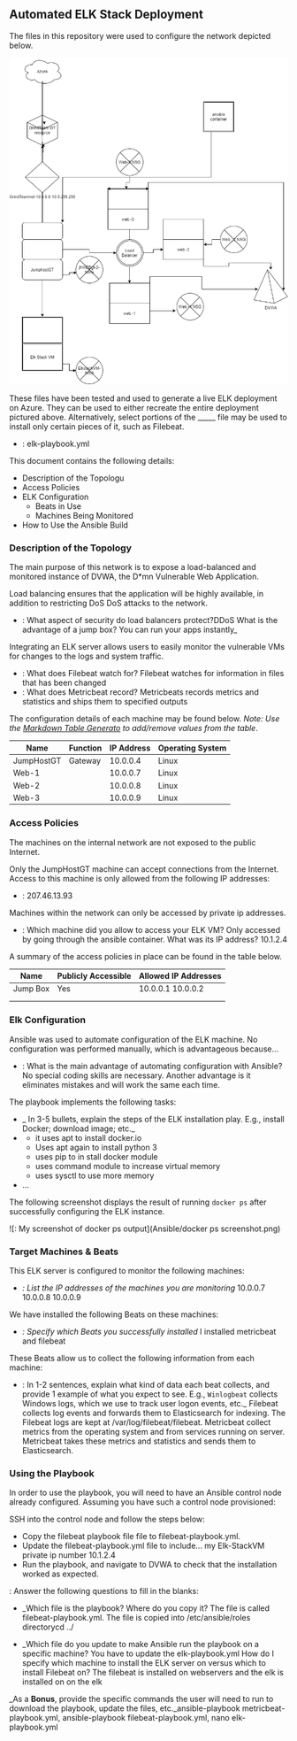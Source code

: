 ## Automated ELK Stack Deployment

The files in this repository were used to configure the network depicted below.

![My diagram](Diagram/diagram.png.png)

These files have been tested and used to generate a live ELK deployment on Azure. They can be used to either recreate the entire deployment pictured above. Alternatively, select portions of the _____ file may be used to install only certain pieces of it, such as Filebeat.

  - : elk-playbook.yml

This document contains the following details:
- Description of the Topologu
- Access Policies
- ELK Configuration
  - Beats in Use
  - Machines Being Monitored
- How to Use the Ansible Build


### Description of the Topology

The main purpose of this network is to expose a load-balanced and monitored instance of DVWA, the D*mn Vulnerable Web Application.

Load balancing ensures that the application will be highly available, in addition to restricting DoS DoS attacks to the network.
- :   What aspect of security do load balancers protect?DDoS What is the advantage of a jump box? You can run your apps instantly_

Integrating an ELK server allows users to easily monitor the vulnerable VMs for changes to the logs and system traffic.
- : What does Filebeat watch for? Filebeat watches for information in files that has been changed
- : What does Metricbeat record? Metricbeats records metrics and statistics and ships them to specified outputs

The configuration details of each machine may be found below.
_Note: Use the [Markdown Table Generato](http://www.tablesgenerator.com/markdown_tables) to add/remove values from the table_.

| Name     | Function | IP Address | Operating System |
|----------|----------|------------|------------------|
| JumpHostGT | Gateway  | 10.0.0.4   | Linux            |
| Web-1    |           |  10.0.0.7          | Linux                 |
| Web-2     |          | 10.0.0.8           | Linux                  |
| Web-3     |          | 10.0.0.9           | Linux                  |

### Access Policies

The machines on the internal network are not exposed to the public Internet. 

Only the JumpHostGT machine can accept connections from the Internet. Access to this machine is only allowed from the following IP addresses: 
- : 207.46.13.93

Machines within the network can only be accessed by private ip addresses.
- : Which machine did you allow to access your ELK VM? Only accessed by going through the ansible container.  What was its IP address? 10.1.2.4

A summary of the access policies in place can be found in the table below.

| Name     | Publicly Accessible | Allowed IP Addresses |
|----------|---------------------|----------------------|
| Jump Box | Yes            | 10.0.0.1 10.0.0.2    |
|          |                     |                      |
|          |                     |                      |

### Elk Configuration

Ansible was used to automate configuration of the ELK machine. No configuration was performed manually, which is advantageous because...
- : What is the main advantage of automating configuration with Ansible? No special coding skills are necessary. Another advantage is it eliminates mistakes and will work the same each time. 

The playbook implements the following tasks:
- _ In 3-5 bullets, explain the steps of the ELK installation play. E.g., install Docker; download image; etc._
- * it uses apt to install docker.io    
  * Uses apt again to install python 3
  * uses pip to in stall docker module
  * uses command module to increase virtual memory
  * uses sysctl to use more memory
- ...

The following screenshot displays the result of running `docker ps` after successfully configuring the ELK instance.

![: My screenshot of docker ps output](Ansible/docker ps screenshot.png)

### Target Machines & Beats
This ELK server is configured to monitor the following machines:
- _: List the IP addresses of the machines you are monitoring_
10.0.0.7
10.0.0.8
10.0.0.9

We have installed the following Beats on these machines:
- _: Specify which Beats you successfully installed_ 
I installed metricbeat and filebeat

These Beats allow us to collect the following information from each machine:
- : In 1-2 sentences, explain what kind of data each beat collects, and provide 1 example of what you expect to see. E.g., `Winlogbeat` collects Windows logs, which we use to track user logon events, etc._
Filebeat collects log events and forwards them to Elasticsearch for indexing. The Filebeat logs are kept at /var/log/filebeat/filebeat.
Metricbeat collect metrics from the operating system and from services running on server. Metricbeat takes these metrics and statistics and 
sends them to Elasticsearch.
### Using the Playbook
In order to use the playbook, you will need to have an Ansible control node already configured. Assuming you have such a control node provisioned: 

SSH into the control node and follow the steps below:
- Copy the filebeat playbook file  file to filebeat-playbook.yml.
- Update the filebeat-playbook.yml file to include... my Elk-StackVM private ip number 10.1.2.4
- Run the playbook, and navigate to DVWA to check that the installation worked as expected.

: Answer the following questions to fill in the blanks:  
- _Which file is the playbook? Where do you copy it? The file is called filebeat-playbook.yml. The file is copied into /etc/ansible/roles directorycd ../

- _Which file do you update to make Ansible run the playbook on a specific machine? You have to update the elk-playbook.yml                                                            How do I specify which machine to install the ELK server on versus which to install Filebeat on? The filebeat is installed on webservers and the elk is installed on on the elk 

_As a **Bonus**, provide the specific commands the user will need to run to download the playbook, update the files, etc._ansible-playbook metricbeat-playbook.yml,  ansible-playbook filebeat-playbook.yml, nano elk-playbook.yml
